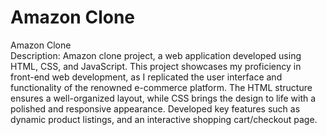 # Amazon Clone
Amazon Clone                                                                                                                                                                                 
    Description:
    Amazon clone project, a web application developed using HTML, CSS, and JavaScript. This project showcases my proficiency in front-end web development, 
    as I replicated the user interface and functionality of the renowned e-commerce platform. The HTML structure ensures a well-organized layout, 
    while CSS brings the design to life with a polished and responsive appearance. 
    Developed key features such as dynamic product listings, and an interactive shopping cart/checkout page.
    
    

